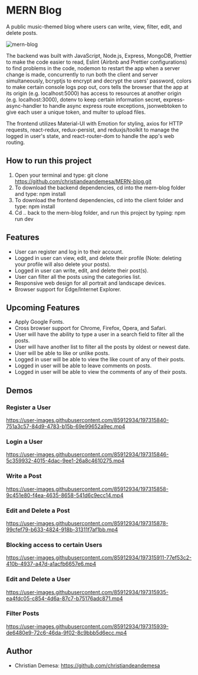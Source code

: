 # MERN Blog
A public music-themed blog where users can write, view, filter, edit, and delete posts. 

![mern-blog](https://user-images.githubusercontent.com/85912934/197315791-e4cc3d8e-b60d-4f5d-a066-b55983da0196.png)

The backend was built with JavaScript, Node.js, Express, MongoDB, Prettier to make the code easier to read, Eslint (Airbnb and 
Prettier configurations) to find problems in the code, nodemon to restart the app when a server change is made, concurrently to run both the client and server simultaneously, 
bcryptjs to encrypt and decrypt the users' password, colors to make certain console logs pop out, 
cors tells the browser that the app at its origin (e.g. localhost:5000) has access to resources at another origin (e.g. localhost:3000), 
dotenv to keep certain information secret, express-async-handler to handle async express route exceptions, 
jsonwebtoken to give each user a unique token, and multer to upload files.

The frontend utilizes Material-UI with Emotion for styling, axios for HTTP requests, react-redux, redux-persist, and reduxjs/toolkit to manage the logged in user's state, and react-router-dom to handle the app's web routing.

## How to run this project
1. Open your terminal and type: git clone https://github.com/christiandeandemesa/MERN-blog.git
2. To download the backend dependencies, cd into the mern-blog folder and type: npm install
3. To download the frontend dependencies, cd into the client folder and type: npm install
4. Cd .. back to the mern-blog folder, and run this project by typing: npm run dev

## Features
- User can register and log in to their account.
- Logged in user can view, edit, and delete their profile (Note: deleting your profile will also delete your posts).
- Logged in user can write, edit, and delete their post(s).
- User can filter all the posts using the categories list.
- Responsive web design for all portrait and landscape devices.
- Browser support for Edge/Internet Explorer.

## Upcoming Features
- Apply Google Fonts.
- Cross browser support for Chrome, Firefox, Opera, and Safari.
- User will have the ability to type a user in a search field to filter all the posts.
- User will have another list to filter all the posts by oldest or newest date.
- User will be able to like or unlike posts.
- Logged in user will be able to view the like count of any of their posts.
- Logged in user will be able to leave comments on posts.
- Logged in user will be able to view the comments of any of their posts.

## Demos
### Register a User
https://user-images.githubusercontent.com/85912934/197315840-751a3c57-84d9-4783-b15b-69e99652a9ec.mp4

### Login a User
https://user-images.githubusercontent.com/85912934/197315846-5c359932-4015-4dac-9ee1-26a8c4610275.mp4

### Write a Post
https://user-images.githubusercontent.com/85912934/197315858-9c451e80-f4ea-4635-8658-541d6c9ecc14.mp4

### Edit and Delete a Post
https://user-images.githubusercontent.com/85912934/197315878-99cfef79-b633-4824-918b-31311f7af1bb.mp4

### Blocking access to certain Users
https://user-images.githubusercontent.com/85912934/197315911-77ef53c2-410b-4937-a47d-a1acfb6657e6.mp4

### Edit and Delete a User
https://user-images.githubusercontent.com/85912934/197315935-ea4fdc05-c854-4d6a-87c7-b75176adc871.mp4

### Filter Posts
https://user-images.githubusercontent.com/85912934/197315939-de6480e9-72c6-46da-9f02-8c9bbb5d6ecc.mp4

## Author
- Christian Demesa: https://github.com/christiandeandemesa
